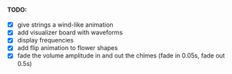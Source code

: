#### TODO:

- [x] give strings a wind-like animation
- [x] add visualizer board with waveforms
- [x] display frequencies
- [x] add flip animation to flower shapes
- [x] fade the volume amplitude in and out the chimes (fade in 0.05s, fade out 0.5s)